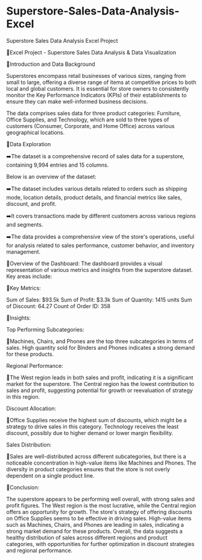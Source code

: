 # Superstore-Sales-Data-Analysis-Excel
Superstore Sales Data Analysis Excel Project


🌟Excel Project - Superstore Sales Data Analysis & Data Visualization

📌Introduction and Data Background

Superstores encompass retail businesses of various sizes, ranging from small to large, offering a diverse range of items at competitive prices to both local and global customers. 
It is essential for store owners to consistently monitor the Key Performance Indicators (KPIs) of their establishments to ensure they can make well-informed business decisions.

The data comprises sales data for three product categories: Furniture, Office Supplies, and Technology, which are sold to three types of customers (Consumer, Corporate, and Home Office) across various geographical locations.

📌Data Exploration 

➡️The dataset is a comprehensive record of sales data for a superstore, containing 9,994 entries and 15 columns. 

Below is an overview of the dataset: 

➡️The dataset includes various details related to orders such as shipping mode, location details, product details, and financial metrics like sales, discount, and profit.

➡️It covers transactions made by different customers across various regions and segments.

➡️The data provides a comprehensive view of the store's operations, useful for analysis related to sales performance, customer behavior, and inventory management.

📌Overview of the Dashboard: The dashboard provides a visual representation of various metrics and insights from the superstore dataset. Key areas include:

🔹Key Metrics: 

Sum of Sales: $93.5k 
Sum of Profit: $3.3k 
Sum of Quantity: 1415 units 
Sum of Discount: 64.27 
Count of Order ID: 358

📌Insights: 

Top Performing Subcategories:

🔹Machines, Chairs, and Phones are the top three subcategories in terms of sales. High quantity sold for Binders and Phones indicates a strong demand for these products. 

Regional Performance:

🔹The West region leads in both sales and profit, indicating it is a significant market for the superstore. The Central region has the lowest contribution to sales and profit, suggesting potential for growth or reevaluation of strategy in this region. 

Discount Allocation:

🔹Office Supplies receive the highest sum of discounts, which might be a strategy to drive sales in this category. Technology receives the least discount, possibly due to higher demand or lower margin flexibility. 

Sales Distribution:

🔹Sales are well-distributed across different subcategories, but there is a noticeable concentration in high-value items like Machines and Phones. The diversity in product categories ensures that the store is not overly dependent on a single product line.

📌Conclusion: 

The superstore appears to be performing well overall, with strong sales and profit figures. The West region is the most lucrative, while the Central region offers an opportunity for growth. The store's strategy of offering discounts on Office Supplies seems to be effective in driving sales. High-value items such as Machines, Chairs, and Phones are leading in sales, indicating a strong market demand for these products. Overall, the data suggests a healthy distribution of sales across different regions and product categories, with opportunities for further optimization in discount strategies and regional performance.
